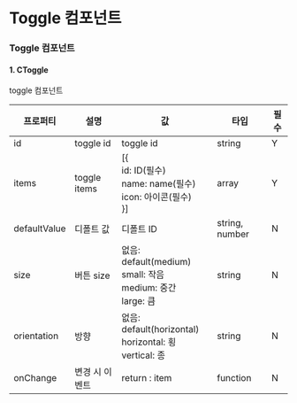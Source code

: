 # Toggle 컴포넌트

### Toggle 컴포넌트

#### 1. CToggle

toggle 컴포넌트

| 프로퍼티     | 설명           | 값                                                                 | 타입           | 필수 |
| ------------ | -------------- | ------------------------------------------------------------------ | -------------- | ---- |
| id           | toggle id      | toggle id                                                          | string         | Y    |
| items        | toggle items   | [{<br>id: ID(필수)<br>name: name(필수)<br>icon: 아이콘(필수)<br>}] | array          | Y    |
| defaultValue | 디폴트 값      | 디폴트 ID                                                          | string, number | N    |
| size         | 버튼 size      | 없음: default(medium)<br>small: 작음<br>medium: 중간<br>large: 큼  | string         | N    |
| orientation  | 방향           | 없음: default(horizontal)<br>horizontal: 횡<br>vertical: 종        | string         | N    |
| onChange     | 변경 시 이벤트 | return : item                                                      | function       | N    |
